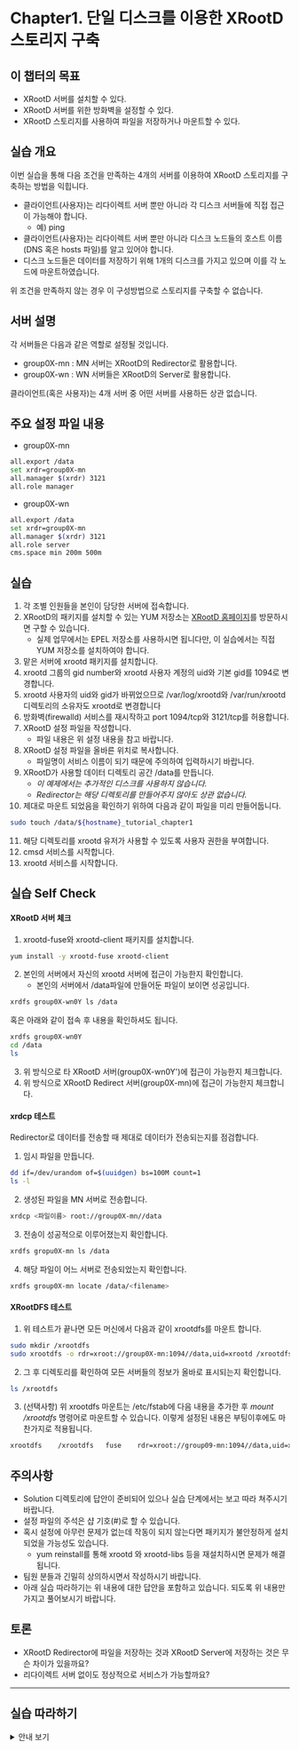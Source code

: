 # Chapter1. 단일 디스크를 이용한 XRootD 스토리지 구축


## 이 챕터의 목표
   * XRootD 서버를 설치할 수 있다.
   * XRootD 서버를 위한 방화벽을 설정할 수 있다.
   * XRootD 스토리지를 사용하여 파일을 저장하거나 마운트할 수 있다.

## 실습 개요
이번 실습을 통해 다음 조건을 만족하는 4개의 서버를 이용하여 XRootD 스토리지를 구축하는 방법을 익힙니다. 
   * 클라이언트(사용자)는 리다이렉트 서버 뿐만 아니라 각 디스크 서버들에 직접 접근이 가능해야 합니다. 
      * 예) ping
   * 클라이언트(사용자)는 리다이렉트 서버 뿐만 아니라 디스크 노드들의 호스트 이름(DNS 혹은 hosts 파일)를 알고 있어야 합니다.
   * 디스크 노드들은 데이터를 저장하기 위해 1개의 디스크를 가지고 있으며 이를 각 노드에 마운트하였습니다.


위 조건을 만족하지 않는 경우 이 구성방법으로 스토리지를 구축할 수 없습니다.

## 서버 설명
각 서버들은 다음과 같은 역할로 설정될 것입니다.
   *  group0X-mn : MN 서버는 XRootD의 Redirector로 활용합니다.
   *  group0X-wn : WN 서버들은 XRootD의 Server로 활용합니다.


클라이언트(혹은 사용자)는 4개 서버 중 어떤 서버를 사용하든 상관 없습니다.

## 주요 설정 파일 내용
   * group0X-mn
```bash
all.export /data
set xrdr=group0X-mn
all.manager $(xrdr) 3121
all.role manager
```
   * group0X-wn
```bash
all.export /data
set xrdr=group0X-mn
all.manager $(xrdr) 3121
all.role server
cms.space min 200m 500m
```

## 실습 
1. 각 조별 인원들을 본인이 담당한 서버에 접속합니다. 
1. XRootD의 패키지를 설치할 수 있는 YUM 저장소는 [XRootD 홈페이지](http://xrootd.org/dload.html)를 방문하시면 구할 수 있습니다.
   * 실제 업무에서는 EPEL 저장소를 사용하시면 됩니다만, 이 실습에서는 직접 YUM 저장소를 설치하여야 합니다.
1. 맡은 서버에 xrootd 패키지를 설치합니다.
1. xrootd 그룹의 gid number와 xrootd 사용자 계정의 uid와 기본 gid를 1094로 변경합니다.
1. xrootd 사용자의 uid와 gid가 바뀌었으므로 /var/log/xrootd와 /var/run/xrootd 디렉토리의 소유자도 xrootd로 변경합니다
1. 방화벽(firewalld) 서비스를 재시작하고 port 1094/tcp와 3121/tcp를 허용합니다.
1. XRootD 설정 파일을 작성합니다. 
   * 파일 내용은 위 설정 내용을 참고 바랍니다.
1. XRootD 설정 파일을 올바른 위치로 복사합니다. 
   * 파일명이 서비스 이름이 되기 때문에 주의하여 입력하시기 바랍니다.
1. XRootD가 사용할 데이터 디렉토리 공간 /data를 만듭니다.
   * *이 예제에서는 추가적인 디스크를 사용하지 않습니다.*
   * *Redirector는 해당 디렉토리를 만들어주지 않아도 상관 없습니다.*
1. 제대로 마운트 되었음을 확인하기 위하여 다음과 같이 파일을 미리 만들어둡니다.
```bash
sudo touch /data/${hostname}_tutorial_chapter1
```
11. 해당 디렉토리를 xrootd 유저가 사용할 수 있도록 사용자 권한을 부여합니다.
12. cmsd 서비스를 시작합니다.
13. xrootd 서비스를 시작합니다.
## 실습 Self Check

#### XRootD 서버 체크
1. xrootd-fuse와 xrootd-client 패키지를 설치합니다.
```bash
yum install -y xrootd-fuse xrootd-client
```
2. 본인의 서버에서 자신의 xrootd 서버에 접근이 가능한지 확인합니다.
   * 본인의 서버에서 /data파일에 만들어둔 파일이 보이면 성공입니다.
```bash
xrdfs group0X-wn0Y ls /data
```
혹은 아래와 같이 접속 후 내용을 확인하셔도 됩니다.
```bash
xrdfs group0X-wn0Y 
cd /data
ls 
```
3. 위 방식으로 타 XRootD 서버(group0X-wn0Y')에 접근이 가능한지 체크합니다.
4. 위 방식으로 XRootD Redirect 서버(group0X-mn)에 접근이 가능한지 체크합니다.

#### xrdcp 테스트
Redirector로 데이터를 전송할 때 제대로 데이터가 전송되는지를 점검합니다.
1. 임시 파일을 만듭니다.
```bash 
dd if=/dev/urandom of=$(uuidgen) bs=100M count=1
ls -l
```
2. 생성된 파일을 MN 서버로 전송합니다.
```bash
xrdcp <파일이름> root://group0X-mn//data
```
3. 전송이 성공적으로 이루어졌는지 확인합니다.
```bash
xrdfs gropu0X-mn ls /data
```
4. 해당 파일이 어느 서버로 전송되었는지 확인합니다.
```bash
xrdfs group0X-mn locate /data/<filename>
```

#### XRootDFS 테스트
1. 위 테스트가 끝나면 모든 머신에서 다음과 같이 xrootdfs를 마운트 합니다.
```bash
sudo mkdir /xrootdfs
sudo xrootdfs -o rdr=xroot://group0X-mn:1094//data,uid=xrootd /xrootdfs
```
2. 그 후 디렉토리를 확인하여 모든 서버들의 정보가 올바로 표시되는지 확인합니다.
```bash
ls /xrootdfs
```
3. (선택사항) 위 xrootdfs 마운트는 /etc/fstab에 다음 내용을 추가한 후 *mount /xrootdfs* 명령어로 마운트할 수 있습니다. 이렇게 설정된 내용은 부팅이후에도 마찬가지로 적용됩니다.
```bash
xrootdfs	/xrootdfs	fuse	rdr=xroot://group09-mn:1094//data,uid=xrootd 0 0
```


## 주의사항
   * Solution 디렉토리에 답안이 준비되어 있으나 실습 단계에서는 보고 따라 쳐주시기 바랍니다.
   * 설정 파일의 주석은 샵 기호(\#)로 할 수 있습니다.
   * 혹시 설정에 아무런 문제가 없는데 작동이 되지 않는다면 패키지가 불안정하게 설치되었을 가능성도 있습니다. 
      * yum reinstall를 통해 xrootd 와 xrootd-libs 등을 재설치하시면 문제가 해결됩니다.
   * 팀원 분들과 긴밀히 상의하시면서 작성하시기 바랍니다. 
   * 아래 실습 따라하기는 위 내용에 대한 답안을 포함하고 있습니다. 되도록 위 내용만 가지고 풀어보시기 바랍니다.
## 토론
   * XRootD Redirector에 파일을 저장하는 것과 XRootD Server에 저장하는 것은 무슨 차이가 있을까요?
   * 리다이렉트 서버 없이도 정상적으로 서비스가 가능할까요? 
    
------------
## 실습 따라하기
<details><summary>안내 보기</summary>

<p>
  
1. 아래의 명령어로 yum 저장소(/etc/yum.repos.d)에 추가할 수 있습니다.
   * 내용 중 홈페이지 내용 중 _[Yum Repositories]_ - _[Stable]_ 항목의 *xrootd-stable-slc7.repo* 글자 위에서 마우스 오른쪽을 클릭하고 **링크 주소 복사**를 누르시면 URL을 복사할 수 있습니다. 
```bash
sudo wget http://xrootd.org/binaries/xrootd-stable-slc7.repo -P /etc/yum.repos.d/
```
2. 다음 명령어로 패키지를 설치합니다.
```bash
sudo yum install -y xrootd
```
3. 다음 명령어로 _xrootd_ 그룹의 gid와 _xrootd_ 사용자의 uid와 gid를 변경합니다.
```bash
sudo groupmod -g 1094 xrootd
sudo usermod -u 1094 -g 1094 xrootd
```
4. 방화벽 프로그램을 이용하여 1094/tcp, 3121/tcp를 영구적으로 추가하고 이를 현재 시스템에 적용합니다.
```bash
sudo systemctl restart firewalld
sudo firewall-cmd --permanent --add-port=1094/tcp
sudo firewall-cmd --permanent --add-port=3121/tcp
sudo firewall-cmd --reload
```
5. /etc/xrootd 디렉토리로 이동하여 xrootd-myconf.cfg 파일을 만듭니다. 
   * xrootd-clustered.cfg 파일을 참고할 수 있습니다만, 해당 파일 자체는 권한 설정의 문제로 작동을 하지 않습니다.
```bash
cd /etc/xrootd
sudo vim xrootd-myconf.cfg
```
6. /data 디렉토리를 만듭니다.
```bash
sudo mkdir /data
```
7. /data 디렉토리의 사용자와 그룹을 변경합니다.
   * -R 옵션은 하부 디렉토리를 전부 바꿀 때 사용합니다. /data에 하부 디렉토리가 없기 때문에 의미는 없습니다.
```bash
sudo chown -R xrootd.xrootd /data
```
8. myconf 설정 파일용 cmsd, xrootd 서비스를 시작합니다. 또한, 이후 부팅시에도 서비스가 시작되도록 활성화합니다.
```bash
sudo systemctl start cmsd@myconf.service
sudo systemctl enable cmsd@myconf.service
sudo systemctl start xrootd@myconf.service
sudo systemctl enable xrootd@myconf.service

```
</p>
</details>




